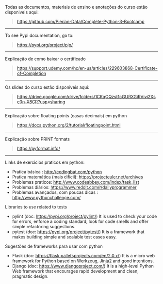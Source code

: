 Todas as documentos, materiais de ensino e anotações do curso estão disponiveis aqui:
> https://github.com/Pierian-Data/Complete-Python-3-Bootcamp

---

To see Pypi documentation, go to:
> https://pypi.org/project/pip/

---

Explicação de como baixar o certificado
> https://support.udemy.com/hc/en-us/articles/229603868-Certificate-of-Completion

---

Os slides do curso estão disponiveis aqui:
> https://drive.google.com/drive/folders/1CKqOQzst1cGURXGiRVivi2Xsc0n-X8CR?usp=sharing

---

Explicação sobre floating points (casas decimais) em python 
> https://docs.python.org/2/tutorial/floatingpoint.html

---

Explicação sobre PRINT formats 
> https://pyformat.info/

---

Links de exercicios praticos em python:
- Pratica básica : http://codingbat.com/python   
- Pratica matemática (mais dificil): https://projecteuler.net/archives
- Problemas praticos: http://www.codeabbey.com/index/task_list
- Problemas diários: https://www.reddit.com/r/dailyprogrammer
- Problemas avançados, com poucas dicas : http://www.pythonchallenge.com/


Libraries to use related to tests
- pylint    (doc: https://pypi.org/project/pylint/)
  It is used to check your code for errors, enforce a coding standard, look for code smells and offer simple refactoring suggestions.
- pytest    (doc: https://pypi.org/project/pytest/)
  It is a framework that makes building simple and scalable test cases easy.


Sugestões de frameworks para usar com python
- Flask (doc: https://flask.palletsprojects.com/en/2.0.x/)
  It is a micro web framework for Python based on Werkzeug, Jinja2 and good intentions.
- Django (doc: https://www.djangoproject.com/)
  It is a high-level Python Web framework that encourages rapid development and clean, pragmatic design.